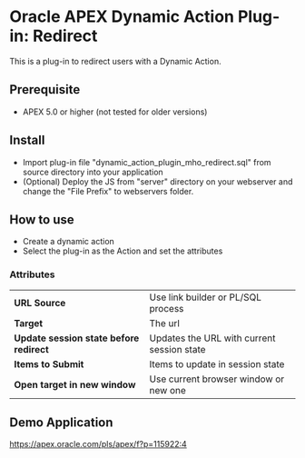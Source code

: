# Oracle APEX Dynamic Action Plug-in: Redirect

This is a plug-in to redirect users with a Dynamic Action.

## Prerequisite
- APEX 5.0 or higher (not tested for older versions)

## Install
- Import plug-in file "dynamic_action_plugin_mho_redirect.sql" from source directory into your application
- (Optional) Deploy the JS from "server" directory on your webserver and change the "File Prefix" to webservers folder.

## How to use
- Create a dynamic action
- Select the plug-in as the Action and set the attributes

### Attributes
<table>
<tbody><tr>
<td style="font-weight: bold;">URL Source</td><td>Use link builder or PL/SQL process</td>
</tr>
<tr>
<td style="font-weight: bold;">Target</td><td>The url</td>
</tr>
<tr>
<td style="font-weight: bold; padding-right:10px;">Update session state before redirect</td><td>Updates the URL with current session state</td>
</tr>
<tr>
<td style="font-weight: bold;">Items to Submit</td><td>Items to update in session state</td>
</tr>
<tr>
<td style="font-weight: bold;">Open target in new window</td><td>Use current browser window or new one</td>
</tr>
</tbody></table>

## Demo Application
<https://apex.oracle.com/pls/apex/f?p=115922:4>
